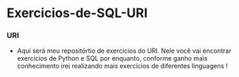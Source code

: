 # Exercicios-de-SQL-URI
### URI 

- Aqui será meu repositórtio de exercicios do URI. Nele você vai encontrar exercícios de Python e SQL por enquanto, conforme ganho mais conhecimento irei realizando mais exercícios de diferentes linguagens !
